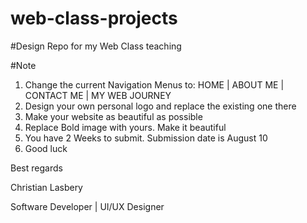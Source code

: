 # web-class-projects
#Design Repo for my Web Class teaching

#Note

1. Change the current Navigation Menus to: HOME | ABOUT ME | CONTACT ME | MY WEB JOURNEY
2. Design your own personal logo and replace the existing one there
3. Make your website as beautiful as possible
4. Replace Bold image with yours. Make it beautiful
5. You have 2 Weeks to submit. Submission date is August 10
6. Good luck

Best regards

Christian Lasbery

Software Developer | UI/UX Designer
